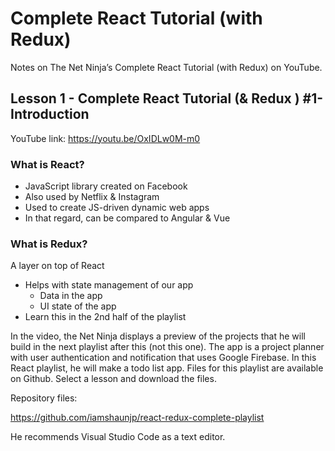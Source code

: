 # Complete React Tutorial (with Redux)

Notes on The Net Ninja’s Complete React Tutorial (with Redux) on YouTube.

## Lesson 1 - Complete React Tutorial (& Redux ) #1- Introduction

YouTube link: https://youtu.be/OxIDLw0M-m0

### What is React?
*	JavaScript library created on Facebook
*	Also used by Netflix & Instagram
*	Used to create JS-driven dynamic web apps
*	In that regard, can be compared to Angular & Vue

### What is Redux?
A layer on top of React
*	Helps with state management of our app
    *	Data in the app
    *	UI state of the app
*	Learn this in the 2nd half of the playlist

In the video, the Net Ninja displays a preview of the projects that he will build in the next playlist after this (not this one). The app is a project planner with user authentication and notification that uses Google Firebase. In this React playlist, he will make a todo list app. Files for this playlist are available on Github. Select a lesson and download the files.

Repository files:

https://github.com/iamshaunjp/react-redux-complete-playlist

He recommends Visual Studio Code as a text editor.
